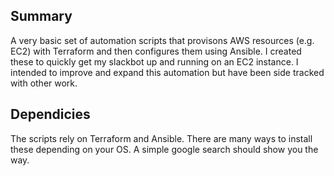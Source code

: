 ## Summary

A very basic set of automation scripts that provisons AWS resources (e.g. EC2) with Terraform and then configures them using Ansible. I created these to quickly get my slackbot up and running on an EC2 instance. I intended to improve and expand this automation but have been side tracked with other work.

## Dependicies

The scripts rely on Terraform and Ansible. There are many ways to install these depending on your OS. A simple google search should show you the way.

